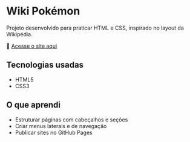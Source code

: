 # Wiki Pokémon
Projeto desenvolvido para praticar HTML e CSS, inspirado no layout da Wikipédia.

🔗 [Acesse o site aqui](https://ingridflx.github.io/wikipedia-pokemon/)

## Tecnologias usadas
- HTML5  
- CSS3  

## O que aprendi
- Estruturar páginas com cabeçalhos e seções
- Criar menus laterais e de navegação
- Publicar sites no GitHub Pages

